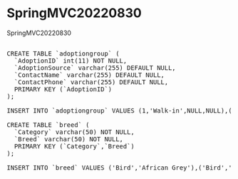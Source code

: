 # SpringMVC20220830
SpringMVC20220830
<pre>

CREATE TABLE `adoptiongroup` (
  `AdoptionID` int(11) NOT NULL,
  `AdoptionSource` varchar(255) DEFAULT NULL,
  `ContactName` varchar(255) DEFAULT NULL,
  `ContactPhone` varchar(255) DEFAULT NULL,
  PRIMARY KEY (`AdoptionID`)
);

INSERT INTO `adoptiongroup` VALUES (1,'Walk-in',NULL,NULL),(2,'Rough Dog Rescue','John Jackson','111-333-4444'),(3,'Animal Friends Forever','Sacha Szerski','111-444-2222'),(4,'Fish Friends Rescue','Frank Fuerza','111-333-5555'),(5,'Save the Animals','Allen Ackerman','111-222-6666'),(6,'Cat Friend Society','Mary Munoz','111-222-3333'),(7,'Pretty Faces','Paul Pension','111-555-2222');

CREATE TABLE `breed` (
  `Category` varchar(50) NOT NULL,
  `Breed` varchar(50) NOT NULL,
  PRIMARY KEY (`Category`,`Breed`)
);

INSERT INTO `breed` VALUES ('Bird','African Grey'),('Bird','Canary'),('Bird','Cockatiel'),('Bird','Lovebird'),('Bird','Other'),('Bird','Parakeet'),('Bird','Parrot'),('Cat','Abyssinian'),('Cat','American Shorthair'),('Cat','American Wirehair'),('Cat','Angora'),('Cat','Bombay'),('Cat','British Blue'),('Cat','Burmese'),('Cat','Canadian Hairless'),('Cat','Chartreux'),('Cat','Havana'),('Cat','Japanese Bobtail'),('Cat','Korat'),('Cat','Longhair'),('Cat','Maine Coon'),('Cat','Manx'),('Cat','Oriental Shorthair'),('Cat','Other'),('Cat','Persian'),('Cat','Russian Blue'),('Cat','Scottish Fold'),('Cat','Siamese'),('Cat','Snow-Shoe'),('Cat','Sphynx'),('Cat','Tonkinese'),('Dog','Afghan'),('Dog','Airedale'),('Dog','Akita'),('Dog','Alaskan Malamute'),('Dog','Australian Shepherd'),('Dog','Bassett Hound'),('Dog','Beagle'),('Dog','Bichon Frise'),('Dog','Bloodhound'),('Dog','Border Collie'),('Dog','Boston Terrier'),('Dog','Boxer'),('Dog','Bulldog'),('Dog','Cairn Terrier'),('Dog','Chihuahua'),('Dog','Chinese Shar Pei'),('Dog','Chow Chow'),('Dog','Cock A Poo'),('Dog','Cocker Spaniel'),('Dog','Collie'),('Dog','Coon Hound'),('Dog','Dachshund'),('Dog','Dalmation'),('Dog','Doberman'),('Dog','English Bulldog'),('Dog','German Shepherd'),('Dog','Golden Retriever'),('Dog','Great Dane'),('Dog','Great Pyrenees'),('Dog','Greyhound'),('Dog','Jack Russell Terrier'),('Dog','Keeshond'),('Dog','Labrador Retriever'),('Dog','Lhasa Apso'),('Dog','Maltese'),('Dog','Maltipoos'),('Dog','Mastiff'),('Dog','Minature Pinschers'),('Dog','Norfolk Terrier'),('Dog','Other'),('Dog','Pekingese'),('Dog','Pit Bull'),('Dog','Pointer'),('Dog','Pomeranian'),('Dog','Poodle'),('Dog','Poodle-Toy'),('Dog','Rottweiler'),('Dog','Schnauzer'),('Dog','Scottish Terrier'),('Dog','Shetland Sheepdog'),('Dog','Shihtzu'),('Dog','Siberian Huskie'),('Dog','St Bernard'),('Dog','Vizsla'),('Dog','Weimaraner'),('Dog','Wire Fox Terrier'),('Dog','Yorkshire Terrier'),('Fish','Angel'),('Fish','Guppy'),('Fish','Other'),('Fish','Shark'),('Fish','Snail'),('Fish','Starfish'),('Fish','Tetra'),('Mammal','Ferret'),('Mammal','Hamster'),('Other','Other'),('Reptile','Boa Constrictor'),('Reptile','Gila Monster'),('Reptile','Other'),('Reptile','Python'),('Spider','Other'),('Spider','Scorpion'),('Spider','Tarantula');


</pre>
